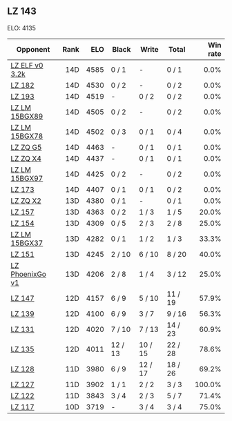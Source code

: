 ## LZ 143 ##

ELO: 4135

Opponent | Rank | ELO | Black | Write | Total | Win rate
---------|-----:|----:|-------|-------|-------|-------:
[LZ ELF v0 3.2k](LZ%20ELF%20v0%203.2k.md) | 14D | 4585 | 0 / 1 | - | 0 / 1 | 0.0%
[LZ 182](LZ%20182.md) | 14D | 4530 | 0 / 2 | - | 0 / 2 | 0.0%
[LZ 193](LZ%20193.md) | 14D | 4519 | - | 0 / 2 | 0 / 2 | 0.0%
[LZ LM 15BGX89](LZ%20LM%2015BGX89.md) | 14D | 4505 | 0 / 2 | - | 0 / 2 | 0.0%
[LZ LM 15BGX78](LZ%20LM%2015BGX78.md) | 14D | 4502 | 0 / 3 | 0 / 1 | 0 / 4 | 0.0%
[LZ ZQ G5](LZ%20ZQ%20G5.md) | 14D | 4463 | - | 0 / 1 | 0 / 1 | 0.0%
[LZ ZQ X4](LZ%20ZQ%20X4.md) | 14D | 4437 | - | 0 / 1 | 0 / 1 | 0.0%
[LZ LM 15BGX97](LZ%20LM%2015BGX97.md) | 14D | 4425 | 0 / 2 | - | 0 / 2 | 0.0%
[LZ 173](LZ%20173.md) | 14D | 4407 | 0 / 1 | 0 / 1 | 0 / 2 | 0.0%
[LZ ZQ X2](LZ%20ZQ%20X2.md) | 13D | 4380 | 0 / 1 | - | 0 / 1 | 0.0%
[LZ 157](LZ%20157.md) | 13D | 4363 | 0 / 2 | 1 / 3 | 1 / 5 | 20.0%
[LZ 154](LZ%20154.md) | 13D | 4309 | 0 / 5 | 2 / 3 | 2 / 8 | 25.0%
[LZ LM 15BGX37](LZ%20LM%2015BGX37.md) | 13D | 4282 | 0 / 1 | 1 / 2 | 1 / 3 | 33.3%
[LZ 151](LZ%20151.md) | 13D | 4245 | 2 / 10 | 6 / 10 | 8 / 20 | 40.0%
[LZ PhoenixGo v1](LZ%20PhoenixGo%20v1.md) | 13D | 4206 | 2 / 8 | 1 / 4 | 3 / 12 | 25.0%
[LZ 147](LZ%20147.md) | 12D | 4157 | 6 / 9 | 5 / 10 | 11 / 19 | 57.9%
[LZ 139](LZ%20139.md) | 12D | 4100 | 6 / 9 | 3 / 7 | 9 / 16 | 56.3%
[LZ 131](LZ%20131.md) | 12D | 4020 | 7 / 10 | 7 / 13 | 14 / 23 | 60.9%
[LZ 135](LZ%20135.md) | 12D | 4011 | 12 / 13 | 10 / 15 | 22 / 28 | 78.6%
[LZ 128](LZ%20128.md) | 11D | 3980 | 6 / 9 | 12 / 17 | 18 / 26 | 69.2%
[LZ 127](LZ%20127.md) | 11D | 3902 | 1 / 1 | 2 / 2 | 3 / 3 | 100.0%
[LZ 122](LZ%20122.md) | 11D | 3843 | 3 / 4 | 2 / 3 | 5 / 7 | 71.4%
[LZ 117](LZ%20117.md) | 10D | 3719 | - | 3 / 4 | 3 / 4 | 75.0%
